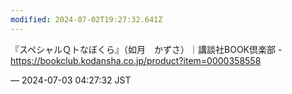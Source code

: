 ```yaml
---
modified: 2024-07-02T19:27:32.641Z
---
```


<p>『スペシャルＱトなぼくら』（如月　かずさ）｜講談社BOOK倶楽部 - <a href="https://bookclub.kodansha.co.jp/product?item=0000358558" target="_blank" rel="nofollow noopener noreferrer" translate="no"><span class="invisible">https://</span><span class="ellipsis">bookclub.kodansha.co.jp/produc</span><span class="invisible">t?item=0000358558</span></a></p>

&mdash; 2024-07-03 04:27:32 JST

<!-- Original URL: https://mastodon.social/@sakuramochi0/112718541792292700-->
